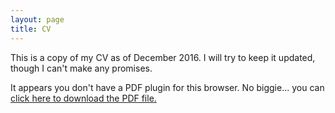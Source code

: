 ```yaml
---
layout: page
title: CV
---
```

<p>This is a copy of my CV as of December 2016.  I will try to keep it updated, though I can't make any promises.</p>

<object data="assets/documents/Gibbons_CV.pdf" type="application/pdf" width="100%" height="1000">
  
  <p>It appears you don't have a PDF plugin for this browser.
    No biggie... you can <a href="myfile.pdf">click here to
      download the PDF file.</a></p>
  
</object>
